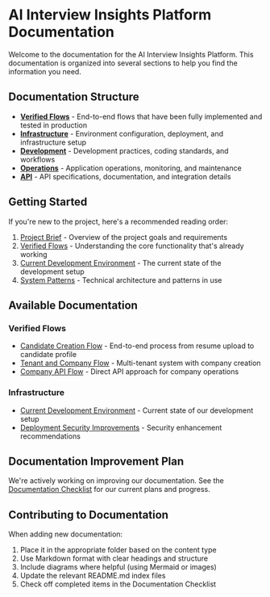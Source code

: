 # AI Interview Insights Platform Documentation

Welcome to the documentation for the AI Interview Insights Platform. This documentation is organized into several sections to help you find the information you need.

## Documentation Structure

- [**Verified Flows**](./verified-flows/README.md) - End-to-end flows that have been fully implemented and tested in production
- [**Infrastructure**](./infrastructure/README.md) - Environment configuration, deployment, and infrastructure setup
- [**Development**](./development/README.md) - Development practices, coding standards, and workflows
- [**Operations**](./operations/README.md) - Application operations, monitoring, and maintenance
- [**API**](./api/README.md) - API specifications, documentation, and integration details

## Getting Started

If you're new to the project, here's a recommended reading order:

1. [Project Brief](../memory-bank/projectbrief.md) - Overview of the project goals and requirements
2. [Verified Flows](./verified-flows/README.md) - Understanding the core functionality that's already working
3. [Current Development Environment](../current-development-env-doc) - The current state of the development setup
4. [System Patterns](../memory-bank/systemPatterns.md) - Technical architecture and patterns in use

## Available Documentation

### Verified Flows
- [Candidate Creation Flow](./verified-flows/CANDIDATE_FLOW.md) - End-to-end process from resume upload to candidate profile
- [Tenant and Company Flow](./verified-flows/TENANT_COMPANY_FLOW.md) - Multi-tenant system with company creation
- [Company API Flow](./verified-flows/COMPANY_API_FLOW.md) - Direct API approach for company operations

### Infrastructure
- [Current Development Environment](../current-development-env-doc) - Current state of our development setup
- [Deployment Security Improvements](./infrastructure/DEPLOYMENT_SECURITY_IMPROVEMENTS.md) - Security enhancement recommendations

## Documentation Improvement Plan

We're actively working on improving our documentation. See the [Documentation Checklist](./DOCUMENTATION_CHECKLIST.md) for our current plans and progress.

## Contributing to Documentation

When adding new documentation:

1. Place it in the appropriate folder based on the content type
2. Use Markdown format with clear headings and structure
3. Include diagrams where helpful (using Mermaid or images)
4. Update the relevant README.md index files
5. Check off completed items in the Documentation Checklist 